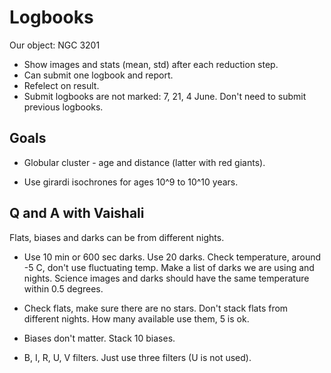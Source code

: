 # Logbooks

Our object: NGC 3201

* Show images and stats (mean, std) after each reduction step.
* Can submit one logbook and report.
* Refelect on result.
* Submit logbooks are not marked: 7, 21, 4 June. Don't need to submit previous logbooks.

## Goals


* Globular cluster - age and distance (latter with red giants).



* Use girardi isochrones for ages 10^9 to 10^10 years.

## Q and A with Vaishali

Flats, biases and darks can be from different nights.

* Use 10 min or 600 sec darks. Use 20 darks. Check temperature, around -5 C, don't use fluctuating temp. Make a list of darks we are using and nights. Science images and darks should have the same temperature within 0.5 degrees.

* Check flats, make sure there are no stars. Don't stack flats from different nights. How many available use them, 5 is ok.

* Biases don't matter. Stack 10 biases.

* B, I, R, U, V filters. Just use three filters (U is not used).